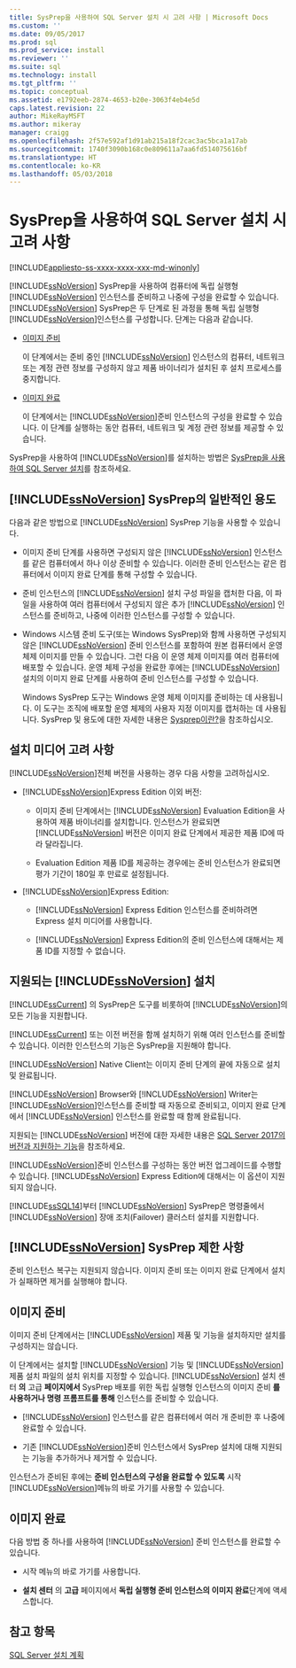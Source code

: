 ```yaml
---
title: SysPrep을 사용하여 SQL Server 설치 시 고려 사항 | Microsoft Docs
ms.custom: ''
ms.date: 09/05/2017
ms.prod: sql
ms.prod_service: install
ms.reviewer: ''
ms.suite: sql
ms.technology: install
ms.tgt_pltfrm: ''
ms.topic: conceptual
ms.assetid: e1792eeb-2874-4653-b20e-3063f4eb4e5d
caps.latest.revision: 22
author: MikeRayMSFT
ms.author: mikeray
manager: craigg
ms.openlocfilehash: 2f57e592af1d91ab215a18f2cac3ac5bca1a17ab
ms.sourcegitcommit: 1740f3090b168c0e809611a7aa6fd514075616bf
ms.translationtype: HT
ms.contentlocale: ko-KR
ms.lasthandoff: 05/03/2018
---
```

# <a name="considerations-for-installing-sql-server-using-sysprep"></a>SysPrep을 사용하여 SQL Server 설치 시 고려 사항

[!INCLUDE[appliesto-ss-xxxx-xxxx-xxx-md-winonly](../../includes/appliesto-ss-xxxx-xxxx-xxx-md-winonly.md)]

[!INCLUDE[ssNoVersion](../../includes/ssnoversion-md.md)] SysPrep을 사용하여 컴퓨터에 독립 실행형 [!INCLUDE[ssNoVersion](../../includes/ssnoversion-md.md)] 인스턴스를 준비하고 나중에 구성을 완료할 수 있습니다. [!INCLUDE[ssNoVersion](../../includes/ssnoversion-md.md)] SysPrep은 두 단계로 된 과정을 통해 독립 실행형 [!INCLUDE[ssNoVersion](../../includes/ssnoversion-md.md)]인스턴스를 구성합니다. 단계는 다음과 같습니다.  
  
- [이미지 준비](#BKMK_PrepareImage)  
  
    이 단계에서는 준비 중인 [!INCLUDE[ssNoVersion](../../includes/ssnoversion-md.md)] 인스턴스의 컴퓨터, 네트워크 또는 계정 관련 정보를 구성하지 않고 제품 바이너리가 설치된 후 설치 프로세스를 중지합니다.  
  
- [이미지 완료](#BKMK_CompleteImage)  
  
    이 단계에서는 [!INCLUDE[ssNoVersion](../../includes/ssnoversion-md.md)]준비 인스턴스의 구성을 완료할 수 있습니다. 이 단계를 실행하는 동안 컴퓨터, 네트워크 및 계정 관련 정보를 제공할 수 있습니다.  
  
SysPrep을 사용하여 [!INCLUDE[ssNoVersion](../../includes/ssnoversion-md.md)]를 설치하는 방법은 [SysPrep을 사용하여 SQL Server 설치](../../database-engine/install-windows/install-sql-server-using-sysprep.md)를 참조하세요.  
  
## <a name="common-uses-for-includessnoversionincludesssnoversion-mdmd-sysprep"></a>[!INCLUDE[ssNoVersion](../../includes/ssnoversion-md.md)] SysPrep의 일반적인 용도  
다음과 같은 방법으로 [!INCLUDE[ssNoVersion](../../includes/ssnoversion-md.md)] SysPrep 기능을 사용할 수 있습니다.  
  
- 이미지 준비 단계를 사용하면 구성되지 않은 [!INCLUDE[ssNoVersion](../../includes/ssnoversion-md.md)] 인스턴스를 같은 컴퓨터에서 하나 이상 준비할 수 있습니다. 이러한 준비 인스턴스는 같은 컴퓨터에서 이미지 완료 단계를 통해 구성할 수 있습니다.  
  
- 준비 인스턴스의 [!INCLUDE[ssNoVersion](../../includes/ssnoversion-md.md)] 설치 구성 파일을 캡처한 다음, 이 파일을 사용하여 여러 컴퓨터에서 구성되지 않은 추가 [!INCLUDE[ssNoVersion](../../includes/ssnoversion-md.md)] 인스턴스를 준비하고, 나중에 이러한 인스턴스를 구성할 수 있습니다.  
  
- Windows 시스템 준비 도구(또는 Windows SysPrep)와 함께 사용하면 구성되지 않은 [!INCLUDE[ssNoVersion](../../includes/ssnoversion-md.md)] 준비 인스턴스를 포함하여 원본 컴퓨터에서 운영 체제 이미지를 만들 수 있습니다. 그런 다음 이 운영 체제 이미지를 여러 컴퓨터에 배포할 수 있습니다. 운영 체제 구성을 완료한 후에는 [!INCLUDE[ssNoVersion](../../includes/ssnoversion-md.md)] 설치의 이미지 완료 단계를 사용하여 준비 인스턴스를 구성할 수 있습니다.  
  
    Windows SysPrep 도구는 Windows 운영 체제 이미지를 준비하는 데 사용됩니다. 이 도구는 조직에 배포할 운영 체제의 사용자 지정 이미지를 캡처하는 데 사용됩니다. SysPrep 및 용도에 대한 자세한 내용은 [Sysprep이란?](http://docs.microsoft.com/windows-hardware/manufacture/desktop/sysprep--system-preparation--overview)을 참조하십시오.  
  
## <a name="installation-media-considerations"></a>설치 미디어 고려 사항  
 [!INCLUDE[ssNoVersion](../../includes/ssnoversion-md.md)]전체 버전을 사용하는 경우 다음 사항을 고려하십시오.  
  
- [!INCLUDE[ssNoVersion](../../includes/ssnoversion-md.md)]Express Edition 이외 버전:  
  
    - 이미지 준비 단계에서는 [!INCLUDE[ssNoVersion](../../includes/ssnoversion-md.md)] Evaluation Edition을 사용하여 제품 바이너리를 설치합니다. 인스턴스가 완료되면 [!INCLUDE[ssNoVersion](../../includes/ssnoversion-md.md)] 버전은 이미지 완료 단계에서 제공한 제품 ID에 따라 달라집니다.  
  
    - Evaluation Edition 제품 ID를 제공하는 경우에는 준비 인스턴스가 완료되면 평가 기간이 180일 후 만료로 설정됩니다.  
  
- [!INCLUDE[ssNoVersion](../../includes/ssnoversion-md.md)]Express Edition:  
  
    - [!INCLUDE[ssNoVersion](../../includes/ssnoversion-md.md)] Express Edition 인스턴스를 준비하려면 Express 설치 미디어를 사용합니다.  
  
    - [!INCLUDE[ssNoVersion](../../includes/ssnoversion-md.md)] Express Edition의 준비 인스턴스에 대해서는 제품 ID를 지정할 수 없습니다.  
  
## <a name="supported-includessnoversionincludesssnoversion-mdmd-installations"></a>지원되는 [!INCLUDE[ssNoVersion](../../includes/ssnoversion-md.md)] 설치  
[!INCLUDE[ssCurrent](../../includes/sscurrent-md.md)] 의 SysPrep은 도구를 비롯하여 [!INCLUDE[ssNoVersion](../../includes/ssnoversion-md.md)]의 모든 기능을 지원합니다.  
  
[!INCLUDE[ssCurrent](../../includes/sscurrent-md.md)] 또는 이전 버전을 함께 설치하기 위해 여러 인스턴스를 준비할 수 있습니다. 이러한 인스턴스의 기능은 SysPrep을 지원해야 합니다.  
  
[!INCLUDE[ssNoVersion](../../includes/ssnoversion-md.md)] Native Client는 이미지 준비 단계의 끝에 자동으로 설치 및 완료됩니다.  
  
[!INCLUDE[ssNoVersion](../../includes/ssnoversion-md.md)] Browser와 [!INCLUDE[ssNoVersion](../../includes/ssnoversion-md.md)] Writer는 [!INCLUDE[ssNoVersion](../../includes/ssnoversion-md.md)]인스턴스를 준비할 때 자동으로 준비되고, 이미지 완료 단계에서 [!INCLUDE[ssNoVersion](../../includes/ssnoversion-md.md)] 인스턴스를 완료할 때 함께 완료됩니다.  
  
지원되는 [!INCLUDE[ssNoVersion](../../includes/ssnoversion-md.md)] 버전에 대한 자세한 내용은 [SQL Server 2017의 버전과 지원하는 기능](../../sql-server/editions-and-components-of-sql-server-2017.md)을 참조하세요.  
  
[!INCLUDE[ssNoVersion](../../includes/ssnoversion-md.md)]준비 인스턴스를 구성하는 동안 버전 업그레이드를 수행할 수 있습니다. [!INCLUDE[ssNoVersion](../../includes/ssnoversion-md.md)] Express Edition에 대해서는 이 옵션이 지원되지 않습니다.  
  
[!INCLUDE[ssSQL14](../../includes/sssql14-md.md)]부터 [!INCLUDE[ssNoVersion](../../includes/ssnoversion-md.md)] SysPrep은 명령줄에서 [!INCLUDE[ssNoVersion](../../includes/ssnoversion-md.md)] 장애 조치(Failover) 클러스터 설치를 지원합니다.  
  
## <a name="includessnoversionincludesssnoversion-mdmd-sysprep-limitations"></a>[!INCLUDE[ssNoVersion](../../includes/ssnoversion-md.md)] SysPrep 제한 사항  
준비 인스턴스 복구는 지원되지 않습니다. 이미지 준비 또는 이미지 완료 단계에서 설치가 실패하면 제거를 실행해야 합니다.  
  
##  <a name="BKMK_PrepareImage"></a> 이미지 준비  
이미지 준비 단계에서는 [!INCLUDE[ssNoVersion](../../includes/ssnoversion-md.md)] 제품 및 기능을 설치하지만 설치를 구성하지는 않습니다.  
  
이 단계에서는 설치할 [!INCLUDE[ssNoVersion](../../includes/ssnoversion-md.md)] 기능 및 [!INCLUDE[ssNoVersion](../../includes/ssnoversion-md.md)] 제품 설치 파일의 설치 위치를 지정할 수 있습니다. [!INCLUDE[ssNoVersion](../../includes/ssnoversion-md.md)] 설치 센터 **의** 고급 **페이지에서** SysPrep 배포를 위한 독립 실행형 인스턴스의 이미지 준비 **를 사용하거나 명령 프롬프트를 통해** 인스턴스를 준비할 수 있습니다.  
  
- [!INCLUDE[ssNoVersion](../../includes/ssnoversion-md.md)] 인스턴스를 같은 컴퓨터에서 여러 개 준비한 후 나중에 완료할 수 있습니다.  
  
- 기존 [!INCLUDE[ssNoVersion](../../includes/ssnoversion-md.md)]준비 인스턴스에서 SysPrep 설치에 대해 지원되는 기능을 추가하거나 제거할 수 있습니다.  
  
 인스턴스가 준비된 후에는 **준비 인스턴스의 구성을 완료할 수 있도록** 시작 [!INCLUDE[ssNoVersion](../../includes/ssnoversion-md.md)]메뉴의 바로 가기를 사용할 수 있습니다.  
  
##  <a name="BKMK_CompleteImage"></a> 이미지 완료  
다음 방법 중 하나를 사용하여 [!INCLUDE[ssNoVersion](../../includes/ssnoversion-md.md)] 준비 인스턴스를 완료할 수 있습니다.  
  
- 시작 메뉴의 바로 가기를 사용합니다.  
  
- **설치 센터** 의 **고급** 페이지에서 **독립 실행형 준비 인스턴스의 이미지 완료**단계에 액세스합니다.  
  
## <a name="see-also"></a>참고 항목  
[SQL Server 설치 계획](../../sql-server/install/planning-a-sql-server-installation.md)  
